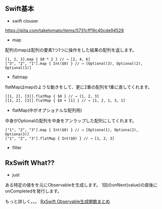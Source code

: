 
## Swift基本

- swift clouser

https://qiita.com/taketomato/items/5731cff19c40cde94528

- map

配列のmapは配列の要素1つ1つに操作をした結果の配列を返します。

```
[1, 2, 3].map { $0 * 2 } // → [2, 4, 6]
["3", "2", "1"].map { Int($0) } // → [Optional(3), Optional(2), Optional(1)]
```

- flatmap

flatMapはmapのような動きをして、更に2重の配列を1重に直してくれます。

```
[[1, 2], [3]].flatMap { $0 } // → [1, 2, 3]
[[1, 2], [3]].flatMap { $0 + [1] } // → [1, 2, 1, 3, 1]
```

- flatMap(中がオプショナルな配列用)

中身がOptionalの配列を中身をアンラップした配列にしてくれます。

```
["1", "2", "3"].map { Int($0) } // → [Optiona(1), Optiona(2), Optiona(3)]
["1", "2", "3"].flatMap { Int($0) } // → [1, 2, 3]
```

- filter


## RxSwift What??

- just

ある特定の値をを元にObservableを生成します。
1回のonNext(value)の直後にonCompletedを発行します。

もっと詳しく。。。
[RxSwift Observable生成関数まとめ](https://qiita.com/moaible/items/de94c574b25ea4f0ef17)






